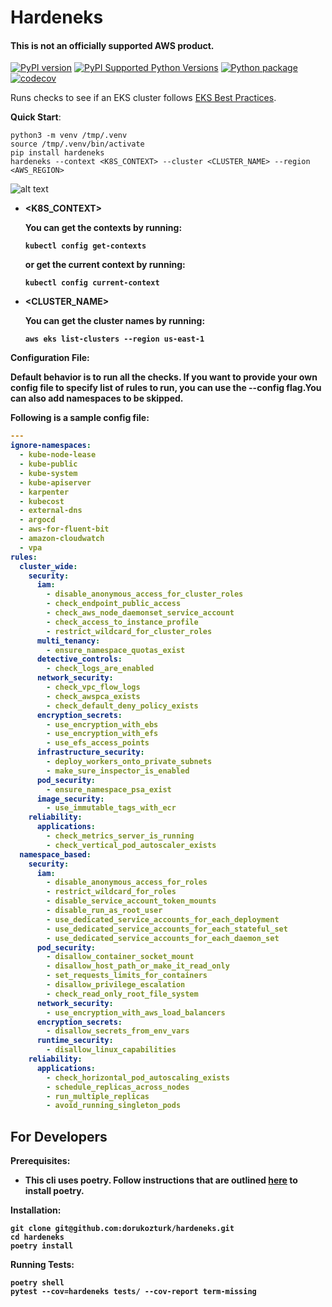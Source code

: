 # Hardeneks

#### This is not an officially supported AWS product.

[![PyPI version](https://badge.fury.io/py/hardeneks.svg)](https://badge.fury.io/py/hardeneks)
[![PyPI Supported Python Versions](https://img.shields.io/pypi/pyversions/hardeneks.svg)](https://pypi.python.org/pypi/hardeneks/)
[![Python package](https://github.com/dorukozturk/hardeneks/actions/workflows/ci.yaml/badge.svg)](https://github.com/dorukozturk/hardeneks/actions/workflows/ci.yaml)
[![codecov](https://codecov.io/gh/dorukozturk/hardeneks/branch/main/graph/badge.svg?token=jrB7uWUHdr)](https://codecov.io/gh/dorukozturk/hardeneks)


Runs checks to see if an EKS cluster follows [EKS Best Practices](https://aws.github.io/aws-eks-best-practices/).

**Quick Start**:

```
python3 -m venv /tmp/.venv
source /tmp/.venv/bin/activate
pip install hardeneks
hardeneks --context <K8S_CONTEXT> --cluster <CLUSTER_NAME> --region <AWS_REGION>
```

![alt text](https://github.com/dorukozturk/hardeneks/blob/e9168a857a57a13cee8fae870e33d585d8bd3be1/docs/hardeneks.png)

- <b><K8S_CONTEXT><b> 
  
    You can get the contexts by running:
    ```
    kubectl config get-contexts
    ```
    or get the current context by running:
    ```
    kubectl config current-context
    ```

- <b><CLUSTER_NAME><b>
  
    You can get the cluster names by running:
    ```
    aws eks list-clusters --region us-east-1
    ```
  
**Configuration File**:

Default behavior is to run all the checks. If you want to provide your own config file to specify list of rules to run, you can use the --config flag.You can also add namespaces to be skipped. 

Following is a sample config file:

```yaml
---
ignore-namespaces:
  - kube-node-lease
  - kube-public
  - kube-system
  - kube-apiserver
  - karpenter
  - kubecost
  - external-dns
  - argocd
  - aws-for-fluent-bit
  - amazon-cloudwatch
  - vpa
rules: 
  cluster_wide:
    security:
      iam:
        - disable_anonymous_access_for_cluster_roles
        - check_endpoint_public_access
        - check_aws_node_daemonset_service_account
        - check_access_to_instance_profile
        - restrict_wildcard_for_cluster_roles
      multi_tenancy:
        - ensure_namespace_quotas_exist
      detective_controls:
        - check_logs_are_enabled
      network_security:
        - check_vpc_flow_logs
        - check_awspca_exists
        - check_default_deny_policy_exists
      encryption_secrets:
        - use_encryption_with_ebs
        - use_encryption_with_efs
        - use_efs_access_points
      infrastructure_security:
        - deploy_workers_onto_private_subnets
        - make_sure_inspector_is_enabled
      pod_security:
        - ensure_namespace_psa_exist
      image_security:
        - use_immutable_tags_with_ecr
    reliability:
      applications:
        - check_metrics_server_is_running
        - check_vertical_pod_autoscaler_exists
  namespace_based:
    security: 
      iam:
        - disable_anonymous_access_for_roles
        - restrict_wildcard_for_roles
        - disable_service_account_token_mounts
        - disable_run_as_root_user
        - use_dedicated_service_accounts_for_each_deployment
        - use_dedicated_service_accounts_for_each_stateful_set
        - use_dedicated_service_accounts_for_each_daemon_set
      pod_security:
        - disallow_container_socket_mount
        - disallow_host_path_or_make_it_read_only
        - set_requests_limits_for_containers
        - disallow_privilege_escalation
        - check_read_only_root_file_system
      network_security:
        - use_encryption_with_aws_load_balancers
      encryption_secrets:
        - disallow_secrets_from_env_vars    
      runtime_security:
        - disallow_linux_capabilities
    reliability:
      applications:
        - check_horizontal_pod_autoscaling_exists
        - schedule_replicas_across_nodes
        - run_multiple_replicas
        - avoid_running_singleton_pods
```
  

## For Developers

**Prerequisites**:

* This cli uses poetry. Follow instructions that are outlined [here](https://python-poetry.org/docs/) to install poetry.


**Installation**:

```console
git clone git@github.com:dorukozturk/hardeneks.git
cd hardeneks
poetry install
```

**Running Tests**:

```console
poetry shell
pytest --cov=hardeneks tests/ --cov-report term-missing
```
